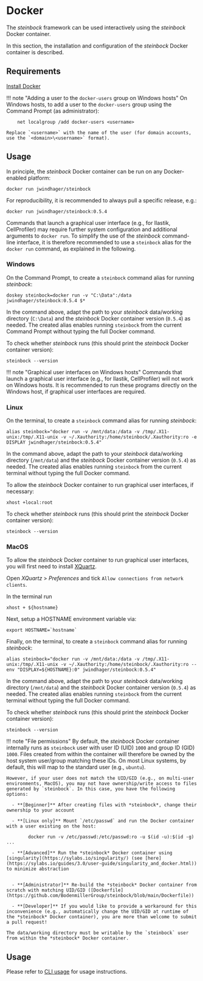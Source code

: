 # Docker

The *steinbock* framework can be used interactively using the *steinbock* Docker container.

In this section, the installation and configuration of the *steinbock* Docker container is described.

## Requirements

[Install Docker](https://docs.docker.com/get-docker/)

!!! note "Adding a user to the `docker-users` group on Windows hosts"
    On Windows hosts, to add a user to the `docker-users` group using the Command Prompt (as administrator):

        net localgroup /add docker-users <username>
		
	Replace `<username>` with the name of the user (for domain accounts, use the `<domain>\<username>` format).

## Usage

In principle, the *steinbock* Docker container can be run on any Docker-enabled platform:

    docker run jwindhager/steinbock

For reproducibility, it is recommended to always pull a specific release, e.g.:

    docker run jwindhager/steinbock:0.5.4

Commands that launch a graphical user interface (e.g., for Ilastik, CellProfiler) may require further system configuration and additional arguments to `docker run`. To simplify the use of the *steinbock* command-line interface, it is therefore recommended to use a `steinbock` alias for the `docker run` command, as explained in the following.

### Windows

On the Command Prompt, to create a `steinbock` command alias for running *steinbock*:

    doskey steinbock=docker run -v "C:\Data":/data jwindhager/steinbock:0.5.4 $*

In the command above, adapt the path to your *steinbock* data/working directory (`C:\Data`) and the *steinbock* Docker container version (`0.5.4`) as needed. The created alias enables running `steinbock` from the current Command Prompt without typing the full Docker command.

To check whether *steinbock* runs (this should print the *steinbock* Docker container version):

    steinbock --version

!!! note "Graphical user interfaces on Windows hosts"
    Commands that launch a graphical user interface (e.g., for Ilastik, CellProfiler) will not work on Windows hosts. It is recommended to run these programs directly on the Windows host, if graphical user interfaces are required.

### Linux

On the terminal, to create a `steinbock` command alias for running *steinbock*:

    alias steinbock="docker run -v /mnt/data:/data -v /tmp/.X11-unix:/tmp/.X11-unix -v ~/.Xauthority:/home/steinbock/.Xauthority:ro -e DISPLAY jwindhager/steinbock:0.5.4"

In the command above, adapt the path to your *steinbock* data/working directory (`/mnt/data`) and the *steinbock* Docker container version (`0.5.4`) as needed. The created alias enables running `steinbock` from the current terminal without typing the full Docker command.

To allow the *steinbock* Docker container to run graphical user interfaces, if necessary:

    xhost +local:root

To check whether *steinbock* runs (this should print the *steinbock* Docker container version):

    steinbock --version

### MacOS

To allow the *steinbock* Docker container to run graphical user interfaces, you will first need to install [XQuartz](https://www.xquartz.org/).

Open *XQuartz* > *Preferences* and tick `Allow connections from network clients`.

In the terminal run

    xhost + ${hostname}
    
Next, setup a HOSTNAME environment variable via:

    export HOSTNAME=`hostname`
    
Finally, on the terminal, to create a `steinbock` command alias for running *steinbock*:

    alias steinbock="docker run -v /mnt/data:/data -v /tmp/.X11-unix:/tmp/.X11-unix -v ~/.Xauthority:/home/steinbock/.Xauthority:ro --env "DISPLAY=${HOSTNAME}:0" jwindhager/steinbock:0.5.4"
    
In the command above, adapt the path to your *steinbock* data/working directory (`/mnt/data`) and the *steinbock* Docker container version (`0.5.4`) as needed. The created alias enables running `steinbock` from the current terminal without typing the full Docker command.

To check whether *steinbock* runs (this should print the *steinbock* Docker container version):

    steinbock --version
    
!!! note "File permissions"
    By default, the *steinbock* Docker container internally runs as `steinbock` user with user ID (UID) `1000` and group ID (GID) `1000`. Files created from within the container will therefore be owned by the host system user/group matching these IDs. On most Linux systems, by default, this will map to the standard user (e.g., `ubuntu`). 
    
    However, if your user does not match the UID/GID (e.g., on multi-user environments, MacOS), you may not have ownership/write access to files generated by `steinbock`. In this case, you have the following options:

      - **[Beginner]** After creating files with *steinbock*, change their ownership to your account

      - **[Linux only]** Mount `/etc/passwd` and run the Docker container with a user existing on the host: 

            docker run -v /etc/passwd:/etc/passwd:ro -u $(id -u):$(id -g) ...

      - **[Advanced]** Run the *steinbock* Docker container using [singularity](https://sylabs.io/singularity/) (see [here](https://sylabs.io/guides/3.0/user-guide/singularity_and_docker.html)) to minimize abstraction


      - **[Administrator]** Re-build the *steinbock* Docker container from scratch with matching UID/GID ([Dockerfile](https://github.com/BodenmillerGroup/steinbock/blob/main/Dockerfile))

      - **[Developer]** If you would like to provide a workaround for this inconvenience (e.g., automatically change the UID/GID at runtime of the *steinbock* Docker container), you are more than welcome to submit a pull request!

    The data/working directory must be writable by the `steinbock` user from within the *steinbock* Docker container.
    

## Usage

Please refer to [CLI usage](../cli/intro.md) for usage instructions.